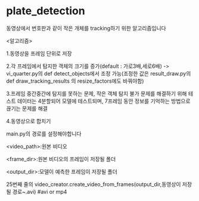 # plate_detection
동영상에서 번호판과 같이 작은 개체를 tracking하기 위한 알고리즘입니다

<알고리즘>

1.동영상을 프레임 단위로 저장

2.각 프레임에서 탐지한 객체의 크기를 증가(default : 가로3배,세로6배) -> vi_quarter.py의 def detect_objects에서 조정 가능(조정한 값은 result_draw.py의 def draw_tracking_results 의 resize_factors에도 바꿔야함)

3.프레임 중간중간에 탐지를 못하는 문제, 작은 객체 탐지 불가 문제를 해결하기 위해 
테스트 데이터는 4분할되어 모델에 테스트되며, 7프레임 동안 정보를 기억하는 방법으로 끊기는 문제를 해결

4.동영상으로 합치기

main.py의 경로를 설정해야합니다

<video_path>:원본 비디오

<frame_dir>:원본 비디오의 프레임이 저장될 폴더

<output_dir>:모델이 예측한 프레임이 저장될 폴더

25번째 줄의 video_creator.create_video_from_frames(output_dir,동영상이 저장될 경로~.avi) #avi or mp4

